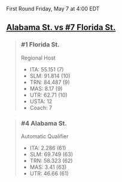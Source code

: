First Round
Friday, May 7 at 4:00 EDT
## [Alabama St. vs #7 Florida St.](https://www.ncaa.com/game/5833671) 

> ### #1 Florida St.  
> Regional Host  
> - ITA: 55.151 (7)  
> - SLM: 91.814 (10)  
> - TRN: 84.487 (9)  
> - MAS: 8.17 (9)  
> - UTR: 62.71 (10)  
> - USTA: 12  
> - Coach: 7  

> ### #4 Alabama St.  
> Automatic Qualifier  
> - ITA: 2.286 (61)  
> - SLM: 69.749 (63)  
> - TRN: 58.323 (62)  
> - MAS: 3.41 (63)  
> - UTR: 46.66 (61)  
